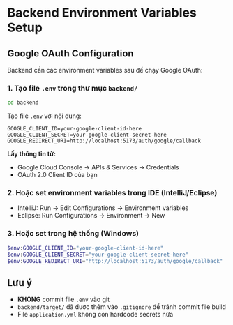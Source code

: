 # Backend Environment Variables Setup

## Google OAuth Configuration

Backend cần các environment variables sau để chạy Google OAuth:

### 1. Tạo file `.env` trong thư mục `backend/`

```bash
cd backend
```

Tạo file `.env` với nội dung:

```env
GOOGLE_CLIENT_ID=your-google-client-id-here
GOOGLE_CLIENT_SECRET=your-google-client-secret-here
GOOGLE_REDIRECT_URI=http://localhost:5173/auth/google/callback
```

**Lấy thông tin từ:**

- Google Cloud Console → APIs & Services → Credentials
- OAuth 2.0 Client ID của bạn

### 2. Hoặc set environment variables trong IDE (IntelliJ/Eclipse)

- IntelliJ: Run → Edit Configurations → Environment variables
- Eclipse: Run Configurations → Environment → New

### 3. Hoặc set trong hệ thống (Windows)

```powershell
$env:GOOGLE_CLIENT_ID="your-google-client-id-here"
$env:GOOGLE_CLIENT_SECRET="your-google-client-secret-here"
$env:GOOGLE_REDIRECT_URI="http://localhost:5173/auth/google/callback"
```

## Lưu ý

- **KHÔNG** commit file `.env` vào git
- `backend/target/` đã được thêm vào `.gitignore` để tránh commit file build
- File `application.yml` không còn hardcode secrets nữa
